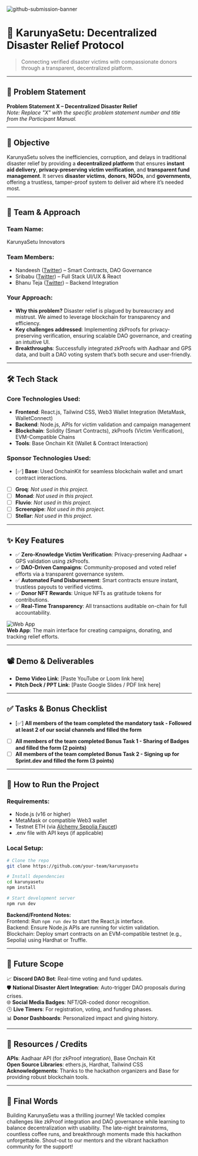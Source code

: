 ![github-submission-banner](https://github.com/user-attachments/assets/a1493b84-e4e2-456e-a791-ce35ee2bcf2f)

# 🚀 KarunyaSetu: Decentralized Disaster Relief Protocol

> Connecting verified disaster victims with compassionate donors through a transparent, decentralized platform.

---

## 📌 Problem Statement

**Problem Statement X – Decentralized Disaster Relief**  
*Note: Replace "X" with the specific problem statement number and title from the Participant Manual.*

---

## 🎯 Objective

KarunyaSetu solves the inefficiencies, corruption, and delays in traditional disaster relief by providing a **decentralized platform** that ensures **instant aid delivery**, **privacy-preserving victim verification**, and **transparent fund management**. It serves **disaster victims**, **donors**, **NGOs**, and **governments**, offering a trustless, tamper-proof system to deliver aid where it’s needed most.

---

## 🧠 Team & Approach

### Team Name:  
KarunyaSetu Innovators

### Team Members:  
- Nandeesh ([Twitter](https://twitter.com/0x02Auditor)) – Smart Contracts, DAO Governance  
- Sribabu ([Twitter](https://x.com/5R1B4BU)) – Full Stack UI/UX & React  
- Bhanu Teja ([Twitter](https://twitter.com/BhanuTeja)) – Backend Integration  

### Your Approach:  
- **Why this problem?** Disaster relief is plagued by bureaucracy and mistrust. We aimed to leverage blockchain for transparency and efficiency.  
- **Key challenges addressed**: Implementing zkProofs for privacy-preserving verification, ensuring scalable DAO governance, and creating an intuitive UI.  
- **Breakthroughs**: Successfully integrated zkProofs with Aadhaar and GPS data, and built a DAO voting system that’s both secure and user-friendly.

---

## 🛠️ Tech Stack

### Core Technologies Used:
- **Frontend**: React.js, Tailwind CSS, Web3 Wallet Integration (MetaMask, WalletConnect)  
- **Backend**: Node.js, APIs for victim validation and campaign management  
- **Blockchain**: Solidity (Smart Contracts), zkProofs (Victim Verification), EVM-Compatible Chains  
- **Tools**: Base Onchain Kit (Wallet & Contract Interaction)  

### Sponsor Technologies Used:
- [✅] **Base**: Used OnchainKit for seamless blockchain wallet and smart contract interactions.  
- [ ] **Groq**: _Not used in this project._  
- [ ] **Monad**: _Not used in this project._  
- [ ] **Fluvio**: _Not used in this project._  
- [ ] **Screenpipe**: _Not used in this project._  
- [ ] **Stellar**: _Not used in this project._

---

## ✨ Key Features

- ✅ **Zero-Knowledge Victim Verification**: Privacy-preserving Aadhaar + GPS validation using zkProofs.  
- ✅ **DAO-Driven Campaigns**: Community-proposed and voted relief efforts via a transparent governance system.  
- ✅ **Automated Fund Disbursement**: Smart contracts ensure instant, trustless payouts to verified victims.  
- ✅ **Donor NFT Rewards**: Unique NFTs as gratitude tokens for contributions.  
- ✅ **Real-Time Transparency**: All transactions auditable on-chain for full accountability.

![Web App](https://github.com/user-attachments/assets/cc717ce9-ea7d-4ed2-beee-2f8f1dc6e6b4)  
**Web App**: The main interface for creating campaigns, donating, and tracking relief efforts.

---

## 📽️ Demo & Deliverables

- **Demo Video Link**: [Paste YouTube or Loom link here]  
- **Pitch Deck / PPT Link**: [Paste Google Slides / PDF link here]  

---

## ✅ Tasks & Bonus Checklist

- [✅] **All members of the team completed the mandatory task - Followed at least 2 of our social channels and filled the form**  
- [ ] **All members of the team completed Bonus Task 1 - Sharing of Badges and filled the form (2 points)**  
- [ ] **All members of the team completed Bonus Task 2 - Signing up for Sprint.dev and filled the form (3 points)**  

---

## 🧪 How to Run the Project

### Requirements:
- Node.js (v16 or higher)
- MetaMask or compatible Web3 wallet
- Testnet ETH (via [Alchemy Sepolia Faucet](https://sepoliafaucet.com))
- .env file with API keys (if applicable)

### Local Setup:
```bash
# Clone the repo
git clone https://github.com/your-team/karunyasetu

# Install dependencies
cd karunyasetu
npm install

# Start development server
npm run dev
```

**Backend/Frontend Notes:**  
Frontend: Run `npm run dev` to start the React.js interface.  
Backend: Ensure Node.js APIs are running for victim validation.  
Blockchain: Deploy smart contracts on an EVM-compatible testnet (e.g., Sepolia) using Hardhat or Truffle.

---

## 🦠 Future Scope

📈 **Discord DAO Bot**: Real-time voting and fund updates.  
🛡️ **National Disaster Alert Integration**: Auto-trigger DAO proposals during crises.  
🌐 **Social Media Badges**: NFT/QR-coded donor recognition.  
🕒 **Live Timers**: For registration, voting, and funding phases.  
📊 **Donor Dashboards**: Personalized impact and giving history.

---

## 📌 Resources / Credits

**APIs**: Aadhaar API (for zkProof integration), Base Onchain Kit  
**Open Source Libraries**: ethers.js, Hardhat, Tailwind CSS  
**Acknowledgements**: Thanks to the hackathon organizers and Base for providing robust blockchain tools.

---

## 🏁 Final Words

Building KarunyaSetu was a thrilling journey! We tackled complex challenges like zkProof integration and DAO governance while learning to balance decentralization with usability. The late-night brainstorms, countless coffee runs, and breakthrough moments made this hackathon unforgettable. Shout-out to our mentors and the vibrant hackathon community for the support!

